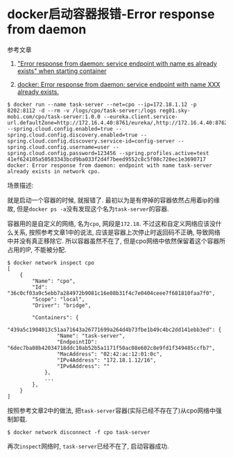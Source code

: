 # docker启动容器报错-Error response from daemon

参考文章

1. ["Error response from daemon: service endpoint with name es already exists" when starting container](https://github.com/moby/moby/issues/20398)

2. [docker: Error response from daemon: service endpoint with name XXX already exists.](http://blog.csdn.net/awewong/article/details/78516926)

```log
$ docker run --name task-server --net=cpo --ip=172.18.1.12 -p 8202:8112 -d --rm -v /logs/cpo/task-server:/logs reg01.sky-mobi.com/cpo/task-server:1.0.0 --eureka.client.service-url.defaultZone=http://172.16.4.40:8761/eureka/,http://172.16.4.40:8762/eureka/ --spring.cloud.config.enabled=true --spring.cloud.config.discovery.enabled=true --spring.cloud.config.discovery.service-id=config-server --spring.cloud.config.username=user --spring.cloud.config.password=123456 --spring.profiles.active=test
41ef624105a50583343bcd9ba033f2d4f7beed9552c8c5f08c720ec1e3690717
docker: Error response from daemon: endpoint with name task-server already exists in network cpo.
```

场景描述: 

就是启动一个容器的时候, 就报错了. 最初以为是有停掉的容器依然占用着ip的缘故, 但是`docker ps -a`没有发现这个名为`task-server`的容器.

容器用的是自定义的网络, 名为`cpo`, 网段是`172.18`. 不过这和自定义网络应该没什么关系, 按照参考文章1中的说法, 应该是容器上次停止时返回码不正确, 导致网络中并没有真正移除它. 所以容器虽然不在了, 但是cpo网络中依然保留着这个容器所占用的IP, 不能被分配. 

```
$ docker network inspect cpo
[
    {
        "Name": "cpo",
        "Id": "36c0cf03a9c5ebb7a284972b9081c16e08b31f4c7e0404ceee7f681810faa7f0",
        "Scope": "local",
        "Driver": "bridge",

        "Containers": {
            "439a5c1904013c51aa71643a26771699a264d4b73fbe1b49c4bc2dd141ebb3ed": {
                "Name": "task-server",
                "EndpointID": "6dec7ba08b42034718ddc10ab52b5a1171f50ac08e602c8e9fd1f349485ccfb7",
                "MacAddress": "02:42:ac:12:01:0c",
                "IPv4Address": "172.18.1.12/16",
                "IPv6Address": ""
            },
            ...
        },
    }
]
```

按照参考文章2中的做法, 把`task-server`容器(实际已经不存在了)从cpo网络中强制卸载.

```
$ docker network disconnect -f cpo task-server
```

再次`inspect`网络时, `task-server`已经不在了, 启动容器成功.